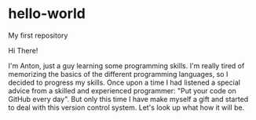 # hello-world
My first repository

Hi There!

I'm Anton, just a guy learning some programming skills. I'm really tired of memorizing the basics of the different programming languages, so I decided to progress my skills. Once upon a time I had listened a special advice from a skilled and experienced programmer: "Put your code on GitHub every day". But only this time I have make myself a gift and started to deal with this version control system. Let's look up what how it will be.
